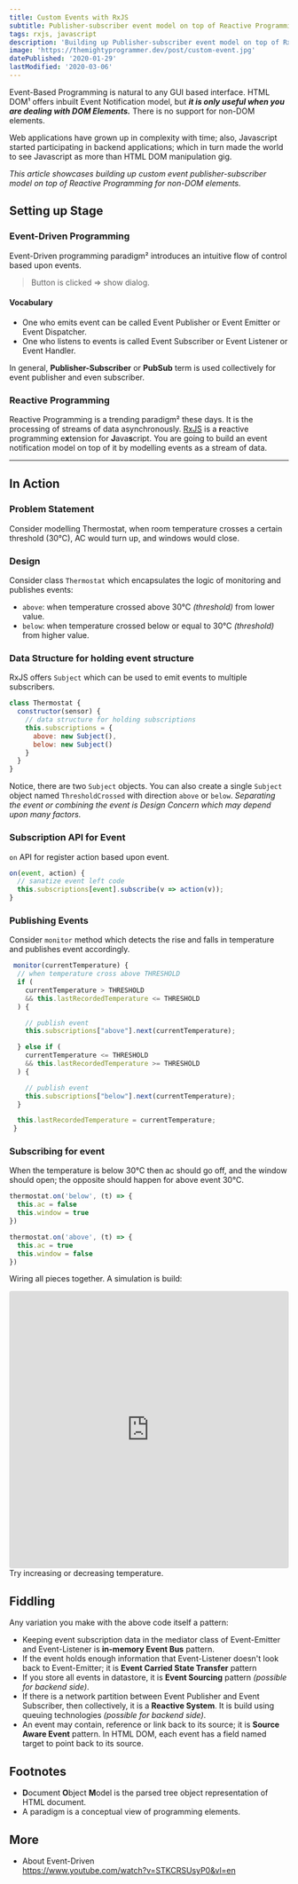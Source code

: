 ```yaml
---
title: Custom Events with RxJS
subtitle: Publisher-subscriber event model on top of Reactive Programming.
tags: rxjs, javascript
description: 'Building up Publisher-subscriber event model on top of RxJS.'
image: 'https://themightyprogrammer.dev/post/custom-event.jpg'
datePublished: '2020-01-29'
lastModified: '2020-03-06'
---
```


Event-Based Programming is natural to any GUI based interface. HTML DOM¹ offers inbuilt Event Notification model, but **_it is only useful when you are dealing with DOM Elements._** There is no support for non-DOM elements.

Web applications have grown up in complexity with time; also, Javascript started participating in backend applications; which in turn made the world to see Javascript as more than HTML DOM manipulation gig.

_This article showcases building up custom event publisher-subscriber model on top of Reactive Programming for non-DOM elements._

## Setting up Stage

### Event-Driven Programming

Event-Driven programming paradigm² introduces an intuitive flow of control based upon events.

> Button is clicked => show dialog.

#### Vocabulary

- One who emits event can be called Event Publisher or Event Emitter or Event Dispatcher.
- One who listens to events is called Event Subscriber or Event Listener or Event Handler.

In general, **Publisher-Subscriber** or **PubSub** term is used collectively for event publisher and even subscriber.

### Reactive Programming

Reactive Programming is a trending paradigm² these days. It is the processing of streams of data asynchronously.
[RxJS](https://rxjs-dev.firebaseapp.com/) is a <b>r</b>eactive programming e<b>x</b>tension for <b>J</b>ava<b>s</b>cript. You are going to build an event notification model on top of it by modelling events as a stream of data.

---

## In Action

### Problem Statement

Consider modelling Thermostat, when room temperature crosses a certain threshold (30°C), AC would turn up, and windows would close.

### Design

Consider class `Thermostat` which encapsulates the logic of monitoring and publishes events:

- `above`: when temperature crossed above 30°C _(threshold)_ from lower value.
- `below`: when temperature crossed below or equal to 30°C _(threshold)_ from higher value.

### Data Structure for holding event structure

RxJS offers `Subject` which can be used to emit events to multiple subscribers.

```js
class Thermostat {
  constructor(sensor) {
    // data structure for holding subscriptions
    this.subscriptions = {
      above: new Subject(),
      below: new Subject()
    }
  }
}
```

Notice, there are two `Subject` objects. You can also create a single `Subject` object named `ThresholdCrossed` with direction `above` or `below`. _Separating the event or combining the event is Design Concern which may depend upon many factors._

### Subscription API for Event

`on` API for register action based upon event.

```js
on(event, action) {
  // sanatize event left code
  this.subscriptions[event].subscribe(v => action(v));
}
```

### Publishing Events

Consider `monitor` method which detects the rise and falls in temperature and publishes event accordingly.

```js
 monitor(currentTemperature) {
  // when temperature cross above THRESHOLD
  if (
    currentTemperature > THRESHOLD
    && this.lastRecordedTemperature <= THRESHOLD
  ) {

    // publish event
    this.subscriptions["above"].next(currentTemperature);

  } else if (
    currentTemperature <= THRESHOLD
    && this.lastRecordedTemperature >= THRESHOLD
  ) {

    // publish event
    this.subscriptions["below"].next(currentTemperature);
  }

  this.lastRecordedTemperature = currentTemperature;
 }
```

### Subscribing for event 

When the temperature is below 30°C then ac should go off, and the window should open; the opposite should happen for above event 30°C.

```js
thermostat.on('below', (t) => {
  this.ac = false
  this.window = true
})

thermostat.on('above', (t) => {
  this.ac = true
  this.window = false
})
```

Wiring all pieces together. A simulation is build:

<iframe
     src="https://codesandbox.io/embed/custom-event-rxjs-ho0n5?fontsize=14&theme=light&view=preview"
     style="width:100%; height:500px; border:0; border-radius: 4px; overflow:hidden;"
     title="custom-event-rxjs"
     allow="geolocation; microphone; camera; midi; vr; accelerometer; gyroscope; payment; ambient-light-sensor; encrypted-media; usb"
     sandbox="allow-modals allow-forms allow-popups allow-scripts allow-same-origin"
   ></iframe>
<figcaption>Try increasing or decreasing temperature.</figcaption>

## Fiddling

Any variation you make with the above code itself a pattern:

- Keeping event subscription data in the mediator class of Event-Emitter and Event-Listener is **in-memory Event Bus** pattern.
- If the event holds enough information that Event-Listener doesn't look back to Event-Emitter; it is **Event Carried State Transfer** pattern
- If you store all events in datastore, it is **Event Sourcing** pattern _(possible for backend side)_.
- If there is a network partition between Event Publisher and Event Subscriber, then collectively, it is a **Reactive System**. It is build using queuing technologies _(possible for backend side)_.
- An event may contain, reference or link back to its source; it is **Source Aware Event** pattern. In HTML DOM, each event has a field named target to point back to its source.

## Footnotes

- <b>D</b>ocument <b>O</b>bject <b>M</b>odel is the parsed tree object representation of HTML document.
- A paradigm is a conceptual view of programming elements.

## More

- About Event-Driven  
  https://www.youtube.com/watch?v=STKCRSUsyP0&vl=en
